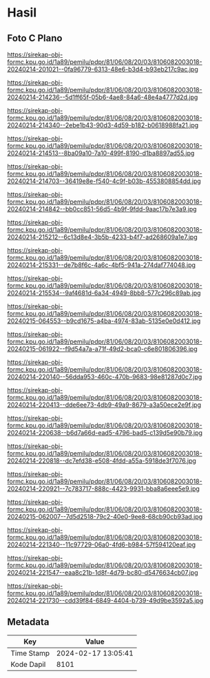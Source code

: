 # Hasil

## Foto C Plano

https://sirekap-obj-formc.kpu.go.id/1a89/pemilu/pdpr/81/06/08/20/03/8106082003018-20240214-201021--0fa96779-6313-48e6-b3d4-b93eb217c9ac.jpg

https://sirekap-obj-formc.kpu.go.id/1a89/pemilu/pdpr/81/06/08/20/03/8106082003018-20240214-214236--5d1ff65f-05b6-4ae8-84a6-48e4a4777d2d.jpg

https://sirekap-obj-formc.kpu.go.id/1a89/pemilu/pdpr/81/06/08/20/03/8106082003018-20240214-214340--2ebe1b43-90d3-4d59-b182-b0618988fa21.jpg

https://sirekap-obj-formc.kpu.go.id/1a89/pemilu/pdpr/81/06/08/20/03/8106082003018-20240214-214513--8ba09a10-7a10-499f-8190-d1ba8897ad55.jpg

https://sirekap-obj-formc.kpu.go.id/1a89/pemilu/pdpr/81/06/08/20/03/8106082003018-20240214-214703--36419e8e-f540-4c9f-b03b-4553808854dd.jpg

https://sirekap-obj-formc.kpu.go.id/1a89/pemilu/pdpr/81/06/08/20/03/8106082003018-20240214-214842--bb0cc851-56d5-4b9f-9fdd-9aac17b7e3a9.jpg

https://sirekap-obj-formc.kpu.go.id/1a89/pemilu/pdpr/81/06/08/20/03/8106082003018-20240214-215212--6c13d8e4-3b5b-4233-b4f7-ad268609a1e7.jpg

https://sirekap-obj-formc.kpu.go.id/1a89/pemilu/pdpr/81/06/08/20/03/8106082003018-20240214-215331--de7b8f6c-4a6c-4bf5-941a-274daf774048.jpg

https://sirekap-obj-formc.kpu.go.id/1a89/pemilu/pdpr/81/06/08/20/03/8106082003018-20240214-215534--9af4681d-6a34-4949-8bb8-577c296c89ab.jpg

https://sirekap-obj-formc.kpu.go.id/1a89/pemilu/pdpr/81/06/08/20/03/8106082003018-20240215-064553--b9cd1675-a4ba-4974-83ab-5135e0e0d412.jpg

https://sirekap-obj-formc.kpu.go.id/1a89/pemilu/pdpr/81/06/08/20/03/8106082003018-20240215-061922--f9d54a7a-a71f-49d2-bca0-c6e801806396.jpg

https://sirekap-obj-formc.kpu.go.id/1a89/pemilu/pdpr/81/06/08/20/03/8106082003018-20240214-220140--56dda953-460c-470b-9683-98e81287d0c7.jpg

https://sirekap-obj-formc.kpu.go.id/1a89/pemilu/pdpr/81/06/08/20/03/8106082003018-20240214-220413--dde6ee73-4db9-49a9-8679-a3a50ece2e9f.jpg

https://sirekap-obj-formc.kpu.go.id/1a89/pemilu/pdpr/81/06/08/20/03/8106082003018-20240214-220638--b6d7a66d-ead5-4796-bad5-c139d5e90b79.jpg

https://sirekap-obj-formc.kpu.go.id/1a89/pemilu/pdpr/81/06/08/20/03/8106082003018-20240214-220818--dc7efd38-e508-4fdd-a55a-5918de3f7076.jpg

https://sirekap-obj-formc.kpu.go.id/1a89/pemilu/pdpr/81/06/08/20/03/8106082003018-20240214-220921--7c783717-888c-4423-9931-bba8a6eee5e9.jpg

https://sirekap-obj-formc.kpu.go.id/1a89/pemilu/pdpr/81/06/08/20/03/8106082003018-20240215-062007--7d5d2518-79c2-40e0-9ee8-68cb90cb93ad.jpg

https://sirekap-obj-formc.kpu.go.id/1a89/pemilu/pdpr/81/06/08/20/03/8106082003018-20240214-221340--11c97729-06a0-4fd6-b984-57f594120eaf.jpg

https://sirekap-obj-formc.kpu.go.id/1a89/pemilu/pdpr/81/06/08/20/03/8106082003018-20240214-221547--eaa8c21b-1d8f-4d79-bc80-d5476634cb07.jpg

https://sirekap-obj-formc.kpu.go.id/1a89/pemilu/pdpr/81/06/08/20/03/8106082003018-20240214-221730--cdd39f84-6849-4404-b739-49d9be3592a5.jpg


## Metadata

| Key        | Value               |
| ---------- | ------------------- |
| Time Stamp | 2024-02-17 13:05:41 |
| Kode Dapil | 8101                |



